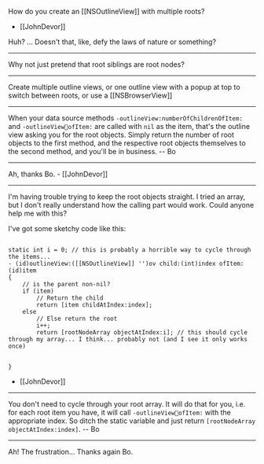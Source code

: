 How do you create an [[NSOutlineView]] with multiple roots?

- [[JohnDevor]]

Huh? ... Doesn't that, like, defy the laws of nature or something?

----

Why not just pretend that root siblings are root nodes?

----

Create multiple outline views, or one outline view with a popup at top to switch between roots, or use a [[NSBrowserView]]

----

When your data source methods <code>-outlineView:numberOfChildrenOfItem:</code> and <code>-outlineView:child:ofItem:</code> are called with <code>nil</code> as the item, that's the outline view asking you for the root objects.  Simply return the number of root objects to the first method, and the respective root objects themselves to the second method, and you'll be in business.  -- Bo

----

Ah, thanks Bo. - [[JohnDevor]]

----

I'm having trouble trying to keep the root objects straight. I tried an array, but I don't really understand how the calling part would work. Could anyone help me with this?

I've got some sketchy code like this:

<code>
static int i = 0; // this is probably a horrible way to cycle through the items...
- (id)outlineView:([[NSOutlineView]] '')ov child:(int)index ofItem:(id)item
{
    // is the parent non-nil?
    if (item)
        // Return the child
        return [item childAtIndex:index];
    else 
        // Else return the root
        i++;
        return [rootNodeArray objectAtIndex:i]; // this should cycle through my array... I think... probably not (and I see it only works once)
        
}
</code>

- [[JohnDevor]]

----

You don't need to cycle through your root array.  It will do that for you, i.e. for each root item you have, it will call <code>-outlineView:child:ofItem:</code> with the appropriate index.  So ditch the static variable and just return <code>[rootNodeArray objectAtIndex:index]</code>.  -- Bo

----

Ah! The frustration... Thanks again Bo.